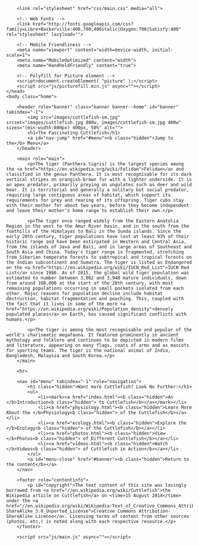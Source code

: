
<html lang="en" class="drawer-nav-enabled"><head>
		<meta charset="utf-8">
		<title>The Fearsome Tiger</title>
		<link rel="canonical" href="https://en.wikipedia.org/wiki/Tiger">
		
		<link rel="stylesheet" href="css/main.css" media="all">
		
		<!-- Web Fonts -->
		<link href="http://fonts.googleapis.com/css?family=Libre+Baskerville:400,700,400italic|Oxygen:700|Satisfy:400" rel="stylesheet" lazyload="">
		
		<!-- Mobile Friendliness -->
		<meta name="viewport" content="width=device-width, initial-scale=1">
		<meta name="MobileOptimized" content="width">
		<meta name="HandheldFriendly" content="true">

		<!-- Polyfill for Picture element -->
		<script>document.createElement( "picture" );</script>
		<script src="js/picturefill.min.js" async=""></script>
	</head>
	<body class="home">

		<header role="banner" class="banner banner--home" id="banner" tabindex="-1">
			<img src="images/cuttlefish-sm.jpg" srcset="images/cuttlefish.jpg 800w, images/cuttlefish-sm.jpg 400w" sizes="(min-width:800px) 400px, 50%" alt="">
			<h1>The Fascinating Cuttlefish</h1>
			<a id="nav-jump" href="#menu"><b class="hidden">Jump to the</b> Menu</a>
		</header>

		<main role="main">
			<p>The tiger (Panthera tigris) is the largest species among the <a href="https://en.wikipedia.org/wiki/Felidae">Felidae</a> and classified in the genus Panthera. It is most recognisable for its dark vertical stripes on orangish-brown fur with a lighter underside. It is an apex predator, primarily preying on ungulates such as deer and wild boar. It is territorial and generally a solitary but social predator, requiring large contiguous areas of habitat, which support its requirements for prey and rearing of its offspring. Tiger cubs stay with their mother for about two years, before they become independent and leave their mother's home range to establish their own.</p>

			<p>The tiger once ranged widely from the Eastern Anatolia Region in the west to the Amur River basin, and in the south from the foothills of the Himalayas to Bali in the Sunda islands. Since the early 20th century, tiger populations have lost at least 93% of their historic range and have been extirpated in Western and Central Asia, from the islands of Java and Bali, and in large areas of Southeast and South Asia and China. Today's tiger range is fragmented, stretching from Siberian temperate forests to subtropical and tropical forests on the Indian subcontinent and Sumatra. The tiger is listed as Endangered on the <a href="https://en.wikipedia.org/wiki/IUCN_Red_List">IUCN Red List</a> since 1986. As of 2015, the global wild tiger population was estimated to number between 3,062 and 3,948 mature individuals, down from around 100,000 at the start of the 20th century, with most remaining populations occurring in small pockets isolated from each other. Major reasons for population decline include habitat destruction, habitat fragmentation and poaching. This, coupled with the fact that it lives in some of the more <a href="https://en.wikipedia.org/wiki/Population_density">densely populated places</a> on Earth, has caused significant conflicts with humans.</p>

			<p>The tiger is among the most recognisable and popular of the world's charismatic megafauna. It featured prominently in ancient mythology and folklore and continues to be depicted in modern films and literature, appearing on many flags, coats of arms and as mascots for sporting teams. The tiger is the national animal of India, Bangladesh, Malaysia and South Korea.</p>
		</main>
		
		<hr>
		
		<nav id="menu" tabindex="-1" role="navigation">
			<h1 class="hidden">Want more Cuttlefish? Look No Further:</h1>
			<ul>
				<li><mark><a href="index.html"><b class="hidden">An </b>Introduction<b class="hidden"> to Cuttlefish</b></a></mark></li>
				<li><a href="physiology.html"><b class="hidden">Learn More About the </b>Physiology<b class="hidden"> of the Cuttlefish</b></a></li>
				<li><a href="ecology.html"><b class="hidden">Explore the </b>Ecology<b class="hidden"> of the Cuttlefish</b></a></li>
				<li><a href="photos.html"><b class="hidden">View </b>Photos<b class="hidden"> of Different Cuttlefish</b></a></li>
				<li><a href="videos.html"><b class="hidden">Watch </b>Videos<b class="hidden"> of Cuttlefish in Action</b></a></li>
			</ul>
			<a id="menu-close" href="#banner"><b class="hidden">Return to the content</b></a>
		</nav>
		
		<footer role="contentinfo">
			<p id="copyright">The text content of this site was lovingly borrowed from <a href="//en.wikipedia.org/wiki/Cuttlefish">the Wikipedia article on Cuttlefish</a> on <time>15 August 2014</time> under the <a href="//en.wikipedia.org/wiki/Wikipedia:Text_of_Creative_Commons_Attribution-ShareAlike_3.0_Unported_License">Creative Commons Attribution-ShareAlike License</a>. Licensing terms of content from other sources (photos, etc.) is noted along with each respective resource.</p>
		</footer>
		
		<script src="js/main.js" async=""></script>
	
<div id="getActiveMQ-watcher" style="display: none;"></div></body></html>
